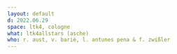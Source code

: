 ```yaml
---
layout: default
d: 2022.06.29
space: ltk4, cologne
what: ltk4allstars (asche)
who: r. aust, v. barié, l. antunes pena & f. zwißler
---
```

